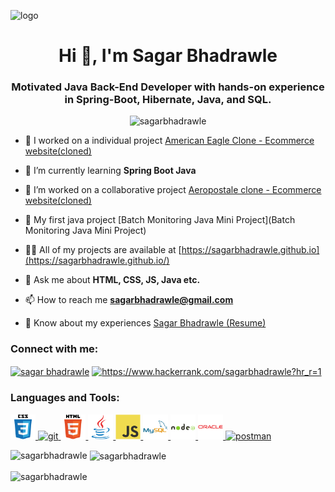 ![logo](https://camo.githubusercontent.com/0f144a3b2e5e04736eb363e1d292e19063c7e196e2886bf3786d64e8f46e0289/68747470733a2f2f7777772e64777369742e636f6d2f75706c6f61642f6261636b656e642d646576656c6f706d656e742d313538343631363137332e6a7067)
<h1 align="center">Hi 👋, I'm Sagar Bhadrawle</h1>

<h3 align="center">Motivated Java Back-End Developer with hands-on experience in Spring-Boot, Hibernate, Java, and SQL.</h3>

<p align="center"> <img src="https://img.etimg.com/thumb/msid-84146056,width-400,height-400,imgsize-6380,resizemode-8/20210706_developer-economy_01.jpg" alt="sagarbhadrawle" /> </p>

- 🔭 I worked on a individual project [American Eagle Clone - Ecommerce website(cloned)](https://github.com/sagarbhadrawle/enormous-library-3081)

- 🌱 I’m currently learning **Spring Boot Java**

- 👯 I’m worked on a collaborative project [Aeropostale clone - Ecommerce website(cloned)](https://github.com/Sujalogy/humble-offer-6148)

- 🔭 My first java project [Batch Monitoring Java Mini Project](Batch Monitoring Java Mini Project)

- 👨‍💻 All of my projects are available at [https://sagarbhadrawle.github.io](https://sagarbhadrawle.github.io/)

- 💬 Ask me about **HTML, CSS, JS, Java etc.**

- 📫 How to reach me **sagarbhadrawle@gmail.com**

- 📄 Know about my experiences [Sagar Bhadrawle (Resume)](https://drive.google.com/file/d/1-3wNlqyR--Le6nesvun0dCswNNiFI-6I/view?usp=sharing)

<h3 align="left">Connect with me:</h3>
<p align="left">
<a href="https://www.linkedin.com/in/sagar-bhadrawle-233320252/" target="blank"><img align="center" src="https://raw.githubusercontent.com/rahuldkjain/github-profile-readme-generator/master/src/images/icons/Social/linked-in-alt.svg" alt="sagar bhadrawle" height="30" width="40" /></a>
<a href="https://www.hackerrank.com/https://www.hackerrank.com/sagarbhadrawle?hr_r=1" target="blank"><img align="center" src="https://raw.githubusercontent.com/rahuldkjain/github-profile-readme-generator/master/src/images/icons/Social/hackerrank.svg" alt="https://www.hackerrank.com/sagarbhadrawle?hr_r=1" height="30" width="40" /></a>
</p>

<h3 align="left">Languages and Tools:</h3>
<p align="left"> <a href="https://www.w3schools.com/css/" target="_blank" rel="noreferrer"> <img src="https://raw.githubusercontent.com/devicons/devicon/master/icons/css3/css3-original-wordmark.svg" alt="css3" width="40" height="40"/> </a> <a href="https://git-scm.com/" target="_blank" rel="noreferrer"> <img src="https://www.vectorlogo.zone/logos/git-scm/git-scm-icon.svg" alt="git" width="40" height="40"/> </a> <a href="https://www.w3.org/html/" target="_blank" rel="noreferrer"> <img src="https://raw.githubusercontent.com/devicons/devicon/master/icons/html5/html5-original-wordmark.svg" alt="html5" width="40" height="40"/> </a> <a href="https://www.java.com" target="_blank" rel="noreferrer"> <img src="https://raw.githubusercontent.com/devicons/devicon/master/icons/java/java-original.svg" alt="java" width="40" height="40"/> </a> <a href="https://developer.mozilla.org/en-US/docs/Web/JavaScript" target="_blank" rel="noreferrer"> <img src="https://raw.githubusercontent.com/devicons/devicon/master/icons/javascript/javascript-original.svg" alt="javascript" width="40" height="40"/> </a> <a href="https://www.mysql.com/" target="_blank" rel="noreferrer"> <img src="https://raw.githubusercontent.com/devicons/devicon/master/icons/mysql/mysql-original-wordmark.svg" alt="mysql" width="40" height="40"/> </a> <a href="https://nodejs.org" target="_blank" rel="noreferrer"> <img src="https://raw.githubusercontent.com/devicons/devicon/master/icons/nodejs/nodejs-original-wordmark.svg" alt="nodejs" width="40" height="40"/> </a> <a href="https://www.oracle.com/" target="_blank" rel="noreferrer"> <img src="https://raw.githubusercontent.com/devicons/devicon/master/icons/oracle/oracle-original.svg" alt="oracle" width="40" height="40"/> </a> <a href="https://postman.com" target="_blank" rel="noreferrer"> <img src="https://www.vectorlogo.zone/logos/getpostman/getpostman-icon.svg" alt="postman" width="40" height="40"/> </a> </p>

<p><img align="left" src="https://github-readme-stats.vercel.app/api/top-langs?username=sagarbhadrawle&show_icons=true&locale=en&layout=compact" alt="sagarbhadrawle" /></p>

<p>&nbsp;<img align="center" src="https://github-readme-stats.vercel.app/api?username=sagarbhadrawle&show_icons=true&locale=en" alt="sagarbhadrawle" /></p>

<p><img align="center" src="https://github-readme-streak-stats.herokuapp.com/?user=sagarbhadrawle&" alt="sagarbhadrawle" /></p>
